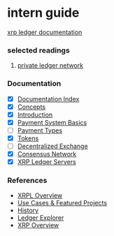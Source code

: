 #  intern guide

[xrp ledger documentation](https://xrpl.org/docs-index.html)

### selected readings

1.  [private ledger network](./src/private-network/README.md)

### Documentation

- [x] [Documentation Index](https://xrpl.org/docs-index.html)
- [x] [Concepts](#concepts)
- [x] [Introduction](#introduction)
- [x] [Payment System Basics](#payment-system-basics)
- [ ] [Payment Types](#payment-types)
- [x] [Tokens](#tokens)
- [ ] [Decentralized Exchange](#decentralized-exchange)
- [x] [Consensus Network](#consensus-network)
- [x] [XRP Ledger Servers](#xrp-ledger-servers)

### References

- [XRPL Overview](#xrpl-overview)
- [Use Cases & Featured Projects](#use-cases--featured-projects)
- [History](#history)
- [Ledger Explorer](#ledger-explorer)
- [XRP Overview](#xrp-overview)
